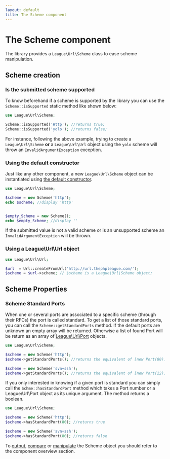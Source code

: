 ```yaml
---
layout: default
title: The Scheme component
---
```


# The Scheme component

The library provides a `League\Url\Scheme` class to ease scheme manipulation.

## Scheme creation

### Is the submitted scheme supported

To know beforehand if a scheme is supported by the library you can use the `Scheme::isSupported` static method like shown below:

~~~php
use League\Url\Scheme;

Scheme::isSupported('Http'); //returns true;
Scheme::isSupported('yolo'); //returns false;
~~~

For instance, following the above example, trying to create a `League\Url\Scheme` **or** a `League\Url\Url` object using the `yolo` scheme will throw an `InvalidArgumentException` exception.

### Using the default constructor

Just like any other component, a new `League\Url\Scheme` object can be instantiated using [the default constructor](/4.0/components/overview/#component-instantation).

~~~php
use League\Url\Scheme;

$scheme = new Scheme('http');
echo $scheme; //display 'http'


$empty_Scheme = new Scheme();
echo $empty_Scheme; //display ''
~~~

<p class="message-warning">If the submitted value is not a valid scheme or is an unsupported scheme an <code>InvalidArgumentException</code> will be thrown.</p>

### Using a League\Url\Url object

~~~php
use League\Url\Url;

$url  = Url::createFromUrl('http://url.thephpleague.com/');
$scheme = $url->scheme; // $scheme is a League\Url\Scheme object;
~~~

## Scheme Properties

### Scheme Standard Ports

When one or several ports are associated to a specific scheme (through their RFCs) the port is called standard. To get a list of those standard ports, you can call the `Scheme::getStandardPorts` method. If the default ports are unknown an empty array will be returned. Otherwise a list of found Port will be return as an array of [League\Url\Port](/4.0/components/port/) objects.

~~~php
use League\Url\Scheme;

$scheme = new Scheme('http');
$scheme->getStandardPorts(); //returns the equivalent of [new Port(80)];

$scheme = new Scheme('svn+ssh');
$scheme->getStandardPorts(); //returns the equivalent of [new Port(22)];
~~~

If you only interested in knowing if a given port is standard you can simply call the `Schme::hasStandardPort` method which takes a Port number or a League\Url\Port object as its unique argument. The method returns a boolean.

~~~php
use League\Url\Scheme;

$scheme = new Scheme('http');
$scheme->hasStandardPort(80); //returns true

$scheme = new Scheme('svn+ssh');
$scheme->hasStandardPort(80); //returns false
~~~

To [output](/4.0/components/overview/#components-string-representations), [compare](/4.0/components/overview/#components-comparison) or [manipulate](/4.0/components/overview/#components-modification) the Scheme object you should refer to the component overview section.